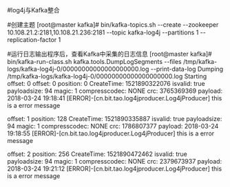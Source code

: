 #log4j与Kafka整合

#创建主题
[root@master kafka]# bin/kafka-topics.sh --create --zookeeper 10.108.21.2:2181,10.108.21.236:2181 --topic kafka-log4j --partitions 1 --replication-factor 1

#运行日志输出程序后，查看Kafka中采集的日志信息
[root@master kafka]# bin/kafka-run-class.sh kafka.tools.DumpLogSegments --files /tmp/kafka-logs/kafka-log4j-0/00000000000000000000.log --print-data-log
Dumping /tmp/kafka-logs/kafka-log4j-0/00000000000000000000.log
Starting offset: 0
offset: 0 position: 0 CreateTime: 1521890322076 isvalid: true payloadsize: 94 magic: 1 compresscodec: NONE crc: 3765369369 payload: 2018-03-24 19:18:41 [ERROR]-[cn.bit.tao.log4jproducer.Log4jProducer] this is a error message

offset: 1 position: 128 CreateTime: 1521890335887 isvalid: true payloadsize: 94 magic: 1 compresscodec: NONE crc: 1786807377 payload: 2018-03-24 19:18:55 [ERROR]-[cn.bit.tao.log4jproducer.Log4jProducer] this is a error message

offset: 2 position: 256 CreateTime: 1521890472462 isvalid: true payloadsize: 94 magic: 1 compresscodec: NONE crc: 2379673937 payload: 2018-03-24 19:21:12 [ERROR]-[cn.bit.tao.log4jproducer.Log4jProducer] this is a error message
